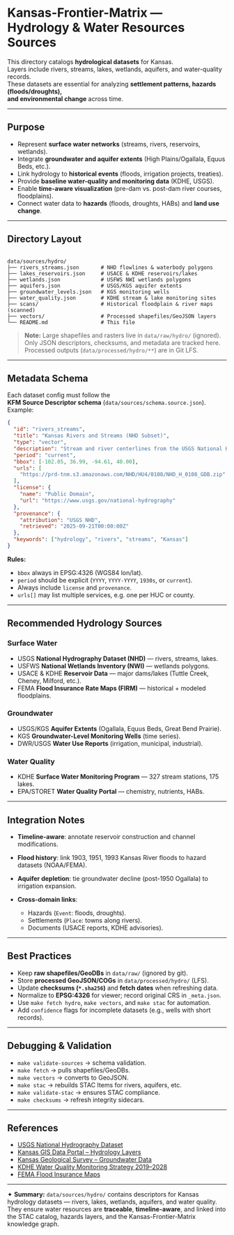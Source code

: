 # Kansas-Frontier-Matrix — Hydrology & Water Resources Sources

This directory catalogs **hydrological datasets** for Kansas.  
Layers include rivers, streams, lakes, wetlands, aquifers, and water-quality records.  
These datasets are essential for analyzing **settlement patterns, hazards (floods/droughts),  
and environmental change** across time.

---

## Purpose

- Represent **surface water networks** (streams, rivers, reservoirs, wetlands).  
- Integrate **groundwater and aquifer extents** (High Plains/Ogallala, Equus Beds, etc.).  
- Link hydrology to **historical events** (floods, irrigation projects, treaties).  
- Provide **baseline water-quality and monitoring data** (KDHE, USGS).  
- Enable **time-aware visualization** (pre-dam vs. post-dam river courses, floodplains).  
- Connect water data to **hazards** (floods, droughts, HABs) and **land use change**.

---

## Directory Layout

```

data/sources/hydro/
├── rivers_streams.json       # NHD flowlines & waterbody polygons
├── lakes_reservoirs.json     # USACE & KDHE reservoirs/lakes
├── wetlands.json             # USFWS NWI wetlands polygons
├── aquifers.json             # USGS/KGS aquifer extents
├── groundwater_levels.json   # KGS monitoring wells
├── water_quality.json        # KDHE stream & lake monitoring sites
├── scans/                    # Historical floodplain & river maps (scanned)
├── vectors/                  # Processed shapefiles/GeoJSON layers
└── README.md                 # This file

````

> **Note:** Large shapefiles and rasters live in `data/raw/hydro/` (ignored).  
> Only JSON descriptors, checksums, and metadata are tracked here.  
> Processed outputs (`data/processed/hydro/**`) are in Git LFS.

---

## Metadata Schema

Each dataset config must follow the  
**KFM Source Descriptor schema** (`data/sources/schema.source.json`). Example:

```json
{
  "id": "rivers_streams",
  "title": "Kansas Rivers and Streams (NHD Subset)",
  "type": "vector",
  "description": "Stream and river centerlines from the USGS National Hydrography Dataset (NHD), clipped to Kansas. Includes flowlines, waterbody polygons, stream order, and perennial/intermittent flow attributes.",
  "period": "current",
  "bbox": [-102.05, 36.99, -94.61, 40.00],
  "urls": [
    "https://prd-tnm.s3.amazonaws.com/NHD/HU4/0108/NHD_H_0108_GDB.zip"
  ],
  "license": {
    "name": "Public Domain",
    "url": "https://www.usgs.gov/national-hydrography"
  },
  "provenance": {
    "attribution": "USGS NHD",
    "retrieved": "2025-09-21T00:00:00Z"
  },
  "keywords": ["hydrology", "rivers", "streams", "Kansas"]
}
````

**Rules:**

* `bbox` always in EPSG:4326 (WGS84 lon/lat).
* `period` should be explicit (`YYYY`, `YYYY-YYYY`, `1930s`, or `current`).
* Always include `license` and `provenance`.
* `urls[]` may list multiple services, e.g. one per HUC or county.

---

## Recommended Hydrology Sources

### Surface Water

* USGS **National Hydrography Dataset (NHD)** — rivers, streams, lakes.
* USFWS **National Wetlands Inventory (NWI)** — wetlands polygons.
* USACE & KDHE **Reservoir Data** — major dams/lakes (Tuttle Creek, Cheney, Milford, etc.).
* FEMA **Flood Insurance Rate Maps (FIRM)** — historical + modeled floodplains.

### Groundwater

* USGS/KGS **Aquifer Extents** (Ogallala, Equus Beds, Great Bend Prairie).
* KGS **Groundwater-Level Monitoring Wells** (time series).
* DWR/USGS **Water Use Reports** (irrigation, municipal, industrial).

### Water Quality

* KDHE **Surface Water Monitoring Program** — 327 stream stations, 175 lakes.
* EPA/STORET **Water Quality Portal** — chemistry, nutrients, HABs.

---

## Integration Notes

* **Timeline-aware**: annotate reservoir construction and channel modifications.
* **Flood history**: link 1903, 1951, 1993 Kansas River floods to hazard datasets (NOAA/FEMA).
* **Aquifer depletion**: tie groundwater decline (post-1950 Ogallala) to irrigation expansion.
* **Cross-domain links**:

  * Hazards (`Event`: floods, droughts).
  * Settlements (`Place`: towns along rivers).
  * Documents (USACE reports, KDHE advisories).

---

## Best Practices

* Keep **raw shapefiles/GeoDBs** in `data/raw/` (ignored by git).
* Store **processed GeoJSON/COGs** in `data/processed/hydro/` (LFS).
* Update **checksums (`*.sha256`)** and **fetch dates** when refreshing data.
* Normalize to **EPSG:4326** for viewer; record original CRS in `_meta.json`.
* Use `make fetch hydro`, `make vectors`, and `make stac` for automation.
* Add `confidence` flags for incomplete datasets (e.g., wells with short records).

---

## Debugging & Validation

* `make validate-sources` → schema validation.
* `make fetch` → pulls shapefiles/GeoDBs.
* `make vectors` → converts to GeoJSON.
* `make stac` → rebuilds STAC Items for rivers, aquifers, etc.
* `make validate-stac` → ensures STAC compliance.
* `make checksums` → refresh integrity sidecars.

---

## References

* [USGS National Hydrography Dataset](https://www.usgs.gov/national-hydrography)
* [Kansas GIS Data Portal – Hydrology Layers](https://hub.kansasgis.org/)
* [Kansas Geological Survey – Groundwater Data](https://www.kgs.ku.edu/)
* [KDHE Water Quality Monitoring Strategy 2019–2028](https://www.kdhe.ks.gov/)
* [FEMA Flood Insurance Maps](https://msc.fema.gov/portal/home)

---

✦ **Summary:**
`data/sources/hydro/` contains descriptors for Kansas hydrology datasets — rivers, lakes, wetlands, aquifers, and water quality.
They ensure water resources are **traceable**, **timeline-aware**, and linked into the STAC catalog, hazards layers, and the Kansas-Frontier-Matrix knowledge graph.

```
